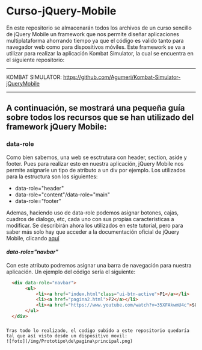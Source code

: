 # Curso-jQuery-Mobile

En este repositorio se almacenarán todos los archivos de un curso sencillo de jQuery Mobile un framework que nos permite diseñar aplicaciones multiplataforma ahorrando tiempo ya que el código es valido tanto para navegador web como para dispositivos móviles. Este framework se va a utilizar para realizar la aplicación Kombat Simulator, la cual se encuentra en el siguiente repositorio: 

-----------------------------

KOMBAT SIMULATOR: https://github.com/Agumeri/Kombat-Simulator-jQueryMobile

-----------------------------

## A continuación, se mostrará una pequeña guía sobre todos los recursos que se han utilizado del framework jQuery Mobile:

### data-role

  Como bien sabemos, una web se esctrutura con header, section, aside y footer. Pues para realizar esto en nuestra aplicación, jQuery Mobile nos permite asignarle un tipo de atributo a un div por ejemplo. Los utilizados para la estructura son los siguientes: 
* data-role="header"
* data-role="content"/data-role="main"
* data-role="footer"

Ademas, haciendo uso de data-role podemos asignar botones, cajas, cuadros de dialogo, etc, cada uno con sus propias características a modificar. Se describirán ahora los utilizados en este tutorial, pero para saber más solo hay que acceder a la documentación oficial de jQuery Mobile, clicando [aquí](https://demos.jquerymobile.com/1.1.2/docs/api/data-attributes.html)

#### *data-role="navbar"*
  Con este atributo podremos asignar una barra de navegación para nuestra aplicación. Un ejemplo del código sería el siguiente: 
  ```html
    <div data-role="navbar">
         <ul>
             <li><a href="index.html"class="ui-btn-active">P1</a></li>
             <li><a href="pagina2.html">P2</a></li>
             <li><a href="https://www.youtube.com/watch?v=35XFAkwmU4c">SORPRESA</a></li>
         </ul>
    </div>
  ```
  
  
  #####
    Tras todo lo realizado, el codigo subido a este repositorio quedaría tal que así visto desde un dispositivo movil: 
    ![foto](/img/Prototipo\de\pagina\principal.png)
    
